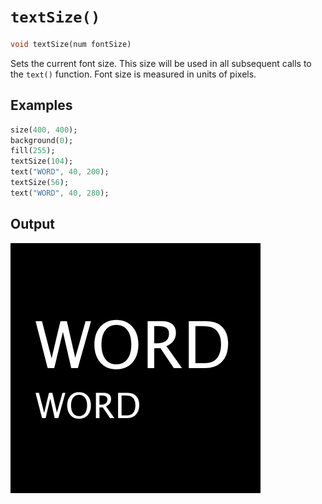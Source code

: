 # `textSize()`

```dart
void textSize(num fontSize)
```

Sets the current font size. This size will be used in all subsequent calls to the `text()` function. Font size is measured in units of pixels.

## Examples

```dart
size(400, 400);
background(0);
fill(255);
textSize(104);
text("WORD", 40, 200);
textSize(56);
text("WORD", 40, 280);
```

## Output

<img src="/_images/textSize_1.png" width="400" height="400" />
